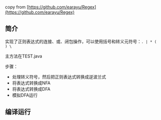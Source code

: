 copy from [https://github.com/earayu/Regex](https://github.com/earayu/Regex)

## 简介

实现了正则表达式的连接、或、闭包操作，可以使用括号和转义元符号：`. | * ( ) \`

主方法在TEST.java

步骤：

* 处理转义符号，然后把正则表达式转换成逆波兰式
* 将表达式转换成NFA
* 将表达式转换成DFA
* 模拟DFA运行

## 编译运行


